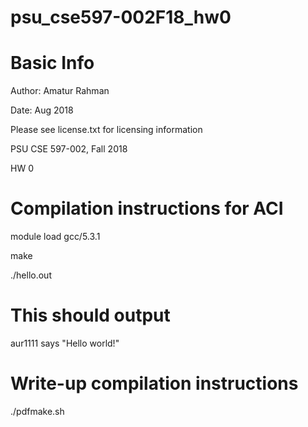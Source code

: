 # psu_cse597-002F18_hw0

# Basic Info

Author: Amatur Rahman

Date: Aug 2018

Please see license.txt for licensing information


PSU CSE 597-002, Fall 2018

HW 0


# Compilation instructions for ACI
module load gcc/5.3.1

make

./hello.out

# This should output

aur1111 says "Hello world!"

# Write-up compilation instructions
./pdfmake.sh
